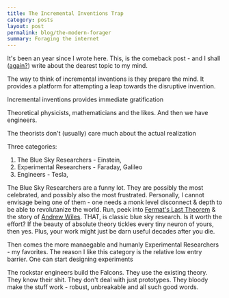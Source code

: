 ```yaml
---
title: The Incremental Inventions Trap
category: posts
layout: post
permalink: blog/the-modern-forager
summary: Foraging the internet
---
```


It's been an year since I wrote here. This, is the comeback post - and I shall ([again?]()) write about the dearest topic to my mind. 

The way to think of incremental inventions is they prepare the mind. It provides a platform for attempting a leap towards the disruptive invention.

Incremental inventions provides immediate gratification

Theoretical physicists, mathematicians and the likes. And then we have engineers. 

The theorists don't (usually) care much about the actual realization

Three categories:

1. The Blue Sky Researchers - Einstein,
2. Experimental Researchers - Faraday, Galileo
3. Engineers - Tesla,

The Blue Sky Researchers are a funny lot. They are possibly the most celebrated, and possibly also the most frustrated. Personally, I cannot envisage being one of them - one needs a monk level disconnect & depth to be able to revolutanize the world. Run, peek into [Fermat's Last Theorem](https://www.youtube.com/watch?v=nUN4NDVIfVI) & the story of [Andrew Wiles](https://en.wikipedia.org/wiki/Wiles%27s_proof_of_Fermat%27s_Last_Theorem). THAT, is classic blue sky research. Is it worth the effort? If the beauty of absolute theory tickles every tiny neuron of yours, then yes. Plus, your work might just be darn useful decades after you die.


Then comes the more manaegable and humanly Experimental Researchers - my favorites. The reason I like this category is the relative low entry barrier. One can start designing experiments 


The rockstar engineers build the Falcons. They use the existing theory. They know their shit. They don't deal with just prototypes. They bloody make the stuff work - robust, unbreakable and all such good words.






